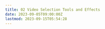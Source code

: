 ```yaml
---
title: 02 Video Selection Tools and Effects
date: 2023-09-05T09:00:00Z
lastmod: 2023-09-15T05:54:28
---
```


